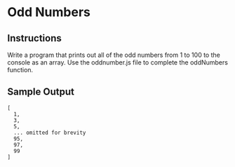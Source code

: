 # Odd Numbers
 
 ## Instructions
 
 Write a program that prints out all of the odd numbers from 1 to 100 to the
console as an array. Use the oddnumber.js file to complete the oddNumbers
function.
 
 ## Sample Output
 
 ```no-highlight
 [
   1,
   3,
   5,
   ... omitted for brevity
   95,
   97,
   99
]
 ```
